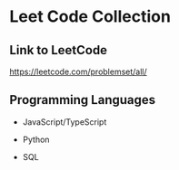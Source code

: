 # Leet Code Collection

## Link to LeetCode
https://leetcode.com/problemset/all/

## Programming Languages 

- JavaScript/TypeScript

- Python

- SQL
